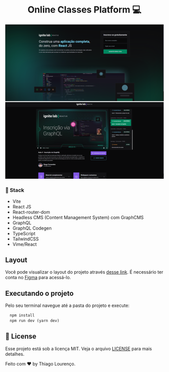 <h1 align='center'>
  Online Classes Platform 💻
</h1>

<img src="./src/assets/1.png" alt="image" />
<img src="./src/assets/2.png" alt="image" />

### 🚀 Stack
* Vite
* React JS
* React-router-dom
* Headless CMS (Content Management System) com GraphCMS
* GraphQL
* GraphQL Codegen
* TypeScript
* TailwindCSS
* Vime/React

## Layout
Você pode visualizar o layout do projeto através [desse link](https://www.figma.com/community/file/1120711251998877938). É necessário ter conta no [Figma](http://figma.com/) para acessá-lo.

## Executando o projeto

Pelo seu terminal navegue até a pasta do projeto e execute:

```cl
  npm install
  npm run dev (yarn dev)

```

## :memo: License

Esse projeto está sob a licença MIT. Veja o arquivo [LICENSE](LICENSE.md) para mais detalhes.

Feito com ♥ by Thiago Lourenço.